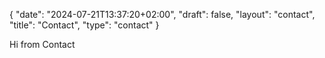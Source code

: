 {
   "date": "2024-07-21T13:37:20+02:00",
   "draft": false,
   "layout": "contact",
   "title": "Contact",
   "type": "contact"
}

Hi from Contact